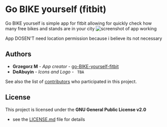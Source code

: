 # Go BIKE yourself (fitbit)

Go BIKE yourself is simple app for fitbit allowing for quickly check how many free bikes and stands are in your city 
![screenshot of app working](https://raw.githubusercontent.com/grzesjam/go-BIKE-yourself-fitbit/master/preview.png)

 App DOSEN'T need location permission because i believe its not necessary 
## Authors

* **Grzegorz M** - *App creator* - [go-BIKE-yourself-fitbit](https://github.com/grzesjam/go-BIKE-yourself-fitbit)
* **DeAbuyin** - *Icons and Logo* - ``` TBA```

See also the list of [contributors](https://github.com/grzesjam/go-BIKE-yourself-fitbit/graphs/contributors) who participated in this project.

## License

This project is licensed under the **GNU General Public License v2.0**
- see the [LICENSE.md](LICENSE) file for details
